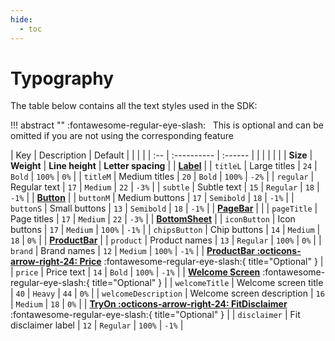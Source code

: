 ```yaml
---
hide:
  - toc
---
```


# Typography

The table below contains all the text styles used in the SDK:

!!! abstract ""
    :fontawesome-regular-eye-slash: &nbsp; This is optional and can be omitted if you are not using the corresponding feature

| Key | Description | Default | | | |
| :-- | :---------- | :------ | | | |
|     |             | __Size__ | __Weight__ | __Line height__ | __Letter spacing__ |
| [**Label**](/sdk/developer/configuration/ui/theme/label.md) |
| `titleL` | Large titles | `24` | `Bold` | `100%` | `0%` |
| `titleM` | Medium titles | `20` | `Bold` | `100%` | `-2%` |
| `regular` | Regular text | `17` | `Medium` | `22` | `-3%` |
| `subtle` | Subtle text | `15` | `Regular` | `18` | `-1%` |
| [**Button**](/sdk/developer/configuration/ui/theme/button.md) |
| `buttonM` | Medium buttons |  `17` | `Semibold` | `18` | `-1%` |
| `buttonS` | Small buttons |  `13` | `Semibold` | `18` | `-1%` |
| [**PageBar**](/sdk/developer/configuration/ui/theme/page-bar.md) | |
| `pageTitle` | Page titles |  `17` | `Medium` | `22` | `-3%` |
| [**BottomSheet**](/sdk/developer/configuration/ui/theme/bottom-sheet.md) |
| `iconButton` | Icon buttons |  `17` | `Medium` | `100%` | `-1%` |
| `chipsButton` | Chip buttons |  `14` | `Medium` | `18` | `0%` |
| [**ProductBar**](/sdk/developer/configuration/ui/theme/product-bar.md) |
| `product` | Product names |  `13` | `Regular` | `100%` | `0%` |
| `brand` | Brand names |  `12` | `Medium` | `100%` | `-1%` |
| [**ProductBar :octicons-arrow-right-24: Price**](/sdk/developer/configuration/ui/theme/product-bar.md#prices) :fontawesome-regular-eye-slash:{ title="Optional" } |
| `price` | Price text | `14` | `Bold` | `100%` | `-1%` |
| [**Welcome Screen**](/sdk/developer/configuration/features/welcome-screen.md) :fontawesome-regular-eye-slash:{ title="Optional" } |
| `welcomeTitle` | Welcome screen title |  `40` | `Heavy` | `44` | `0%` |
| `welcomeDescription` | Welcome screen description |  `16` | `Medium` | `18` | `0%` |
| [**TryOn :octicons-arrow-right-24: FitDisclaimer**](/sdk/developer/configuration/features/try-on.md#fit-disclaimer) :fontawesome-regular-eye-slash:{ title="Optional" } |
| `disclaimer` | Fit disclaimer label |  `12` | `Regular` | `100%` | `-1%` |
